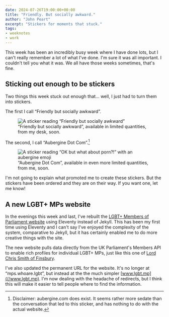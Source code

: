 ```yaml
---
date: 2024-07-26T19:00:00+00:00
title: "Friendly. But socially awkward."
author: "John Peart"
excerpt: "Stickers for moments that stuck."
tags:
- weeknotes
- work
---
```


This week has been an incredibly busy week where I have done lots, but I can't really remember a lot of what I've done. I'm sure it was all important. I couldn't tell you what it was. We all have those weeks sometimes, that's fine.

## Sticking out enough to be stickers

Two things this week stuck out enough that... well, I just had to turn them into stickers. 

The first I call “Friendly but socially awkward”.

<figure>
  <img src="/assets/images/posts/2024/07/26/weeknote/friendly-but-socially-awkward.png" alt="A sticker reading “Friendly but socially awkward”">
  <figcaption>“Friendly but socially awkward”, available in limited quantities, from my desk, soon.</figcaption>
</figure>

The second, I call “Aubergine Dot Com”.[^1]

[^1]: Disclaimer: aubergine.com does exist. It seems rather more sedate than the conversation that led to this sticker, and has nothing to do with the actual website.

<figure>
  <img src="/assets/images/posts/2024/07/26/weeknote/ok-but-what-about-porn.png" alt="A sticker reading “OK but what about porn?!” with an aubergine emoji">
  <figcaption>“Aubergine Dot Com”, available in even more limited quantities, from me, soon.</figcaption>
</figure>

I'm not going to explain what promoted me to create these stickers. But the stickers have been ordered and they are on their way. If you want one, let me know!

## A new LGBT+ MPs website

In the evenings this week and last, I've rebuilt the [LGBT+ Members of Parliament website](//www.lgbt.mp) using Eleventy instead of Jekyll. This has been my first time using Eleventy and I can't say I've enjoyed the complexity of the system, comparative to Jekyll, but it has certainly enabled me to do more creative things with the site.

The new website pulls data directly from the UK Parliament's Members API to enable rich profiles for individual LGBT+ MPs, just like this one of [Lord Chris Smith of Finsbury](https://www.lgbt.mp/member/186/). 

I've also updated the permanent URL for the website. It's no longer at “mps.whoare.lgbt”, but instead at the the much simpler [www.lgbt.mp](//www.lgbt.mp). I'm now dealing with the headache of redirects, but I think this will make it easier to tell people where to find the information. 